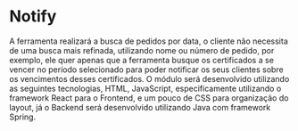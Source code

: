 # Notify

A ferramenta realizará a busca de pedidos por data, o cliente não necessita de uma busca mais refinada, utilizando nome ou número de pedido, por exemplo, ele quer apenas que a ferramenta busque os certificados a se vencer no período selecionado para poder notificar os seus clientes sobre os vencimentos desses certificados. O módulo será desenvolvido utilizando as seguintes tecnologias, HTML, JavaScript, especificamente utilizando o framework React para o Frontend, e um pouco de CSS para organização do layout, já o Backend será desenvolvido utilizando Java com framework Spring.
